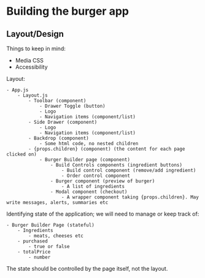 # Building the burger app

## Layout/Design

Things to keep in mind:

- Media CSS
- Accessibility

Layout:

```
- App.js
    - Layout.js
        - Toolbar (component)
            - Drawer Toggle (button)
            - Logo
            - Navigation items (component/list)
        - Side Drawer (component)
            - Logo
            - Navigation items (component/list)
        - Backdrop (component)
            - Some html code, no nested children
        - {props.children} (component) (the content for each page clicked on)
            - Burger Builder page (component)
                - Build Controls components (ingredient buttons)
                    - Build control component (remove/add ingredient)
                    - Order control component 
                - Burger component (preview of burger)
                    - A list of ingredients
                - Modal component (checkout)
                    - A wrapper component taking {props.children}. May write messages, alerts, summaries etc
```

Identifying state of the application; we will need to manage or keep track of: 

```
- Burger Builder Page (stateful)
    - Ingredients
        - meats, cheeses etc
    - purchased
        - true or false
    - totalPrice
        - number
```

The state should be controlled by the page itself, not the layout. 